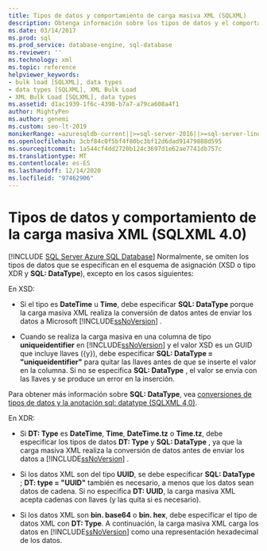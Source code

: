 ```yaml
---
title: Tipos de datos y comportamiento de carga masiva XML (SQLXML)
description: Obtenga información sobre los tipos de datos y el comportamiento de carga masiva XML en SQLXML 4,0.
ms.date: 03/14/2017
ms.prod: sql
ms.prod_service: database-engine, sql-database
ms.reviewer: ''
ms.technology: xml
ms.topic: reference
helpviewer_keywords:
- bulk load [SQLXML], data types
- data types [SQLXML], XML Bulk Load
- XML Bulk Load [SQLXML], data types
ms.assetid: d1ac1939-1f6c-4398-b7a7-a79ca608a4f1
author: MightyPen
ms.author: genemi
ms.custom: seo-lt-2019
monikerRange: =azuresqldb-current||>=sql-server-2016||>=sql-server-linux-2017||=azuresqldb-mi-current
ms.openlocfilehash: 3cbf84c0f5bf4f80bc3bf12d6dad91479888d595
ms.sourcegitcommit: 1a544cf4dd2720b124c3697d1e62ae7741db757c
ms.translationtype: MT
ms.contentlocale: es-ES
ms.lasthandoff: 12/14/2020
ms.locfileid: "97462906"
---
```

# <a name="data-types-and-xml-bulk-load-behavior-sqlxml-40"></a>Tipos de datos y comportamiento de la carga masiva XML (SQLXML 4.0)
[!INCLUDE [SQL Server Azure SQL Database](../../../includes/applies-to-version/sql-asdb.md)]
  Normalmente, se omiten los tipos de datos que se especifican en el esquema de asignación (XSD o tipo XDR y **SQL: DataType**), excepto en los casos siguientes:  
  
 En XSD:  
  
-   Si el tipo es **DateTime** u **Time**, debe especificar **SQL: DataType** porque la carga masiva XML realiza la conversión de datos antes de enviar los datos a Microsoft [!INCLUDE[ssNoVersion](../../../includes/ssnoversion-md.md)] .  
  
-   Cuando se realiza la carga masiva en una columna de tipo **uniqueidentifier** en [!INCLUDE[ssNoVersion](../../../includes/ssnoversion-md.md)] y el valor XSD es un GUID que incluye llaves ({y}), debe especificar **SQL: DataType = "uniqueidentifier"** para quitar las llaves antes de que se inserte el valor en la columna. Si no se especifica **SQL: DataType** , el valor se envía con las llaves y se produce un error en la inserción.  
  
 Para obtener más información sobre **SQL: DataType**, vea [conversiones de tipos de datos y la anotación sql: datatype &#40;SQLXML 4,0&#41;](../../../relational-databases/sqlxml-annotated-xsd-schemas-using/data-type-coercions-and-the-sql-datatype-annotation-sqlxml-4-0.md).  
  
 En XDR:  
  
-   Si **DT: Type** es **DateTime**, **Time**, **DateTime.tz** o **Time.tz**, debe especificar los tipos de datos **DT: Type** y **SQL: DataType** , ya que la carga masiva XML realiza la conversión de datos antes de enviar los datos a [!INCLUDE[ssNoVersion](../../../includes/ssnoversion-md.md)] .  
  
-   Si los datos XML son del tipo **UUID**, se debe especificar **SQL: DataType** ; **DT: type = "UUID"** también es necesario, a menos que los datos sean datos de cadena. Si no especifica **DT: UUID**, la carga masiva XML acepta cadenas con llaves (y las quita si es necesario).  
  
-   Si los datos XML son **bin. base64** o **bin. hex**, debe especificar el tipo de datos XML con **DT: Type**. A continuación, la carga masiva XML carga los datos en [!INCLUDE[ssNoVersion](../../../includes/ssnoversion-md.md)] como una representación hexadecimal de los datos.  
  
  
